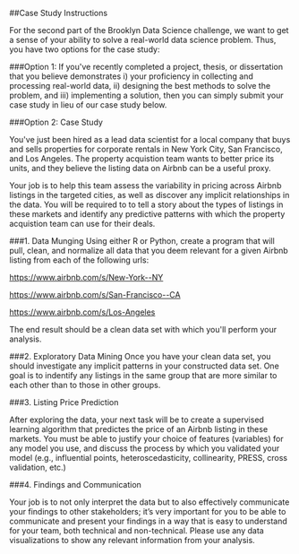##Case Study Instructions

For the second part of the Brooklyn Data Science challenge, we want to get a sense of your ability to solve a real-world data science problem. Thus, you have two options for the case study:

###Option 1: If you've recently completed a project, thesis, or dissertation that you believe demonstrates i) your proficiency in collecting and processing real-world data, ii) designing the best methods to solve the problem, and iii) implementing a solution, then you can simply submit your case study in lieu of our case study below. 

###Option 2: Case Study

You've just been hired as a lead data scientist for a local company that buys and sells properties for corporate rentals in 
New York City, San Francisco, and Los Angeles. The property acquistion team wants to better price its units, 
and they believe the listing data on Airbnb can be a useful proxy.

Your job is to help this team assess the variability in pricing across Airbnb listings in the targeted cities,
as well as discover any implicit relationships in the data. You will be required to to tell a story about the types of listings in these markets and identify any predictive patterns with which the property acquistion team can use for their deals.

###1. Data Munging
Using either R or Python, create a program that will pull, clean, and normalize all data that you deem relevant for a given Airbnb listing from each of the following urls:
  
  https://www.airbnb.com/s/New-York--NY
  
  https://www.airbnb.com/s/San-Francisco--CA
  
  https://www.airbnb.com/s/Los-Angeles

The end result should be a clean data set with which you'll perform your analysis.
  
###2. Exploratory Data Mining
Once you have your clean data set, you should investigate any implicit patterns in your constructed data set. One goal is to indentify any listings in the same group that are more similar to each other than to those in other groups.

###3. Listing Price Prediction

After exploring the data, your next task will be to create a supervised learning algorithm that predictes the price of an Airbnb listing in these markets. You must be able to justify your choice of features (variables) for any model you use, and discuss the process by which you validated your model (e.g., influential points, heteroscedasticity, collinearity, PRESS, cross validation, etc.)

###4. Findings and Communication

Your job is to not only interpret the data but to also effectively communicate your findings to other stakeholders; it’s very important for you to be able to communicate and present your findings in a way that is easy to understand for your team, both technical and non-technical. Please use any data visualizations to show any relevant information from your analysis.
